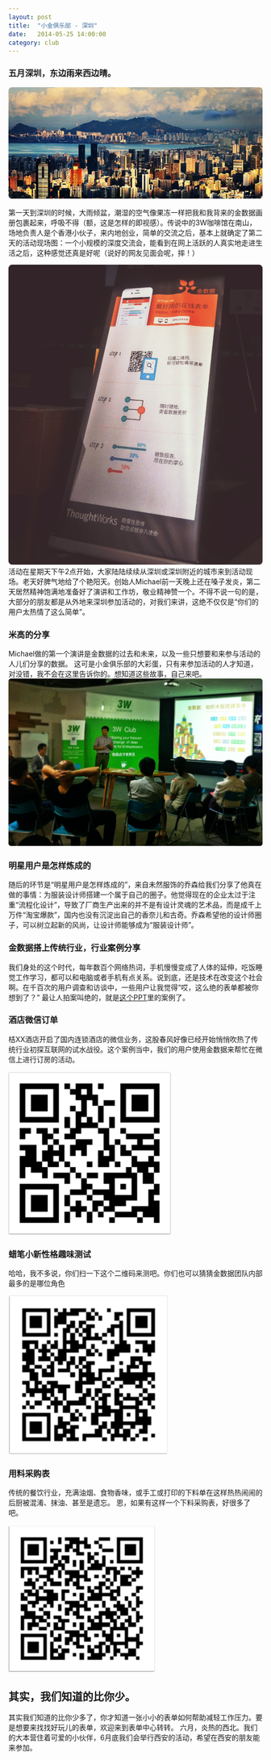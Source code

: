 ```yaml
---
layout: post
title:  "小金俱乐部 - 深圳"
date:   2014-05-25 14:00:00
category: club
---
```


### 五月深圳，东边雨来西边晴。
![Shenzhen](/images/club-shenzhen-1.jpg)

第一天到深圳的时候，大雨倾盆，潮湿的空气像果冻一样把我和我背来的金数据画册包裹起来，呼吸不得（额，这是怎样的即视感）。传说中的3W咖啡馆在南山，场地负责人是个香港小伙子，来内地创业，简单的交流之后，基本上就确定了第二天的活动现场图：一个小规模的深度交流会，能看到在网上活跃的人真实地走进生活之后，这种感觉还真是好呢（说好的网友见面会呢，摔！）

![poster](/images/club-shenzhen-2.png)
活动在星期天下午2点开始，大家陆陆续续从深圳或深圳附近的城市来到活动现场。老天好脾气地给了个艳阳天。创始人Michael前一天晚上还在嗓子发炎，第二天居然精神饱满地准备好了演讲和工作坊，敬业精神赞一个。不得不说一句的是，大部分的朋友都是从外地来深圳参加活动的，对我们来讲，这绝不仅仅是“你们的用户太热情了这么简单”。

### 米高的分享
Michael做的第一个演讲是金数据的过去和未来，以及一些只想要和来参与活动的人儿们分享的数据。
这可是小金俱乐部的大彩蛋，只有来参加活动的人才知道，对没错，我不会在这里告诉你的。想知道这些故事，自己来吧。
![Michael](/images/club-shenzhen-3.png)

### 明星用户是怎样炼成的
随后的环节是“明星用户是怎样炼成的”，来自未然服饰的乔森给我们分享了他真在做的事情：为服装设计师搭建一个属于自己的圈子。他觉得现在的企业太过于注重“流程化设计”，导致了厂商生产出来的并不是有设计灵魂的艺术品，而是成千上万件“淘宝爆款”，国内也没有沉淀出自己的香奈儿和古奇。乔森希望他的设计师圈子，可以树立起新的风尚，让设计师能够成为“服装设计师”。

### 金数据搭上传统行业，行业案例分享
我们身处的这个时代，每年数百个网络热词，手机慢慢变成了人体的延伸，吃饭睡觉工作学习，都可以和电脑或者手机有点关系。说到底，还是技术在改变这个社会啊。在千百次的用户调查和访谈中，一些用户让我觉得“哎，这么绝的表单都被你想到了？” 最让人拍案叫绝的，就是[这个PPT](http://pan.baidu.com/s/1kToPfIf)里的案例了。

### 酒店微信订单
桔XX酒店开启了国内连锁酒店的微信业务，这股春风好像已经开始悄悄吹热了传统行业初探互联网的试水战役。这个案例当中，我们的用户使用金数据来帮忙在微信上进行订房的活动。

![hotel](/images/club-shenzhen-hotelqrcode.png)

### 蜡笔小新性格趣味测试
哈哈，我不多说，你们扫一下这个二维码来测吧。你们也可以猜猜金数据团队内部最多的是哪位角色

![test](/images/club-shenzhen-testingqrcode.png)

### 用料采购表
传统的餐饮行业，充满油烟、食物香味，或手工或打印的下料单在这样热热闹闹的后厨被混淆、抹油、甚至是遗忘。
恩，如果有这样一个下料采购表，好很多了吧。

![res](/images/club-shenzhen-resqrcode.png)


## 其实，我们知道的比你少。
其实我们知道的比你少多了，你才知道一张小小的表单如何帮助减轻工作压力。要是想要来找找好玩儿的表单，欢迎来到表单中心转转。
六月，炎热的西北。我们的大本营住着可爱的小伙伴，6月底我们会举行西安的活动，希望在西安的朋友能来参加。

